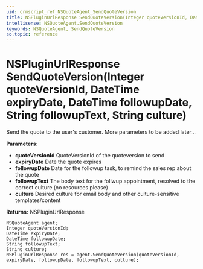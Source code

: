```yaml
---
uid: crmscript_ref_NSQuoteAgent_SendQuoteVersion
title: NSPluginUrlResponse SendQuoteVersion(Integer quoteVersionId, DateTime expiryDate, DateTime followupDate, String followupText, String culture)
intellisense: NSQuoteAgent.SendQuoteVersion
keywords: NSQuoteAgent, SendQuoteVersion
so.topic: reference
---
```


# NSPluginUrlResponse SendQuoteVersion(Integer quoteVersionId, DateTime expiryDate, DateTime followupDate, String followupText, String culture)

Send the quote to the user's customer. More parameters to be added later...

**Parameters:**
 - **quoteVersionId** QuoteVersionId of the quoteversion to send
 - **expiryDate** Date the quote expires
 - **followupDate** Date for the followup task, to remind the sales rep about the quote
 - **followupText** The body text for the follwup appointment, resolved to the correct culture (no resources please)
 - **culture** Desired culture for email body and other culture-sensitive templates/content

**Returns:** NSPluginUrlResponse

```crmscript
NSQuoteAgent agent;
Integer quoteVersionId;
DateTime expiryDate;
DateTime followupDate;
String followupText;
String culture;
NSPluginUrlResponse res = agent.SendQuoteVersion(quoteVersionId, expiryDate, followupDate, followupText, culture);
```


